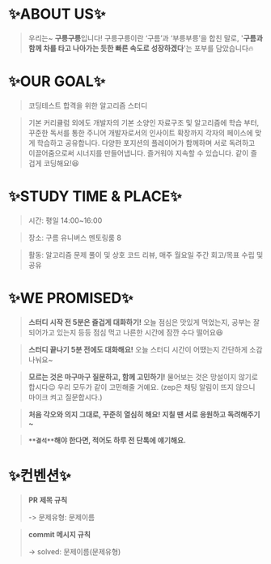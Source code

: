 # ✨ABOUT US✨

> 우리는~ **구릉구릉**입니다! 
구릉구릉이란 ‘구름’과 ‘부릉부릉’을 합친 말로, '**구름과 함께 차를 타고 나아가는 듯한 빠른 속도로 성장하겠다**'는 포부를 담았습니다🔥
>

# ✨OUR GOAL✨

> 코딩테스트 합격을 위한 알고리즘 스터디
> 

> 기본 커리큘럼 외에도 개발자의 기본 소양인 자료구조 및 알고리즘에 학습 부터, 꾸준한 독서를 통한 주니어 개발자로서의 인사이트 확장까지 각자의 페이스에 맞게 학습하고 공유합니다. 다양한 포지션의 플레이어가 함께하며 서로 독려하고 이끌어줌으로써 시너지를 만들어냅니다. 
즐거워야 지속할 수 있습니다. 같이 즐겁게 코딩해요!😆
> 

# ✨STUDY TIME & PLACE✨

> 시간: 평일 14:00~16:00
> 

> 장소: 구름 유니버스 멘토링룸 8
> 

> 활동: 알고리즘 문제 풀이 및 상호 코드 리뷰, 매주 월요일 주간 회고/목표 수립 및 공유
> 

# ✨WE PROMISED✨

> **스터디 시작 전 5분은 즐겁게 대화하기!** 
오늘 점심은 맛있게 먹었는지, 공부는 잘 되어가고 있는지 등등 점심 먹고 나른한 시간에 잠깐 수다 떨어요😆
> 

> **스터디 끝나기 5분 전에도 대화해요!**
오늘 스터디 시간이 어땠는지 간단하게 소감 나눠요~
> 

> **모르는 것은 마구마구 질문하고, 함께 고민하기!**
물어보는 것은 망설이지 않기로 합시다😉 우리 모두가 같이 고민해줄 거예요.
(zep은 채팅 알림이 뜨지 않으니 마이크 켜고 질문합시다.)
> 

> **처음 각오와 의지 그대로, 꾸준히 열심히 해요! 지칠 땐 서로 응원하고 독려해주기~**
> 

> **`**결석**`해야 한다면, 적어도 하루 전 단톡에 얘기해요.**
>

# ✨컨벤션✨

> **PR 제목 규칙** 
> 
> -> 문제유형: 문제이름 
>
 
> **commit 메시지 규칙**
>
> -> solved: 문제이름(문제유형)
> 
